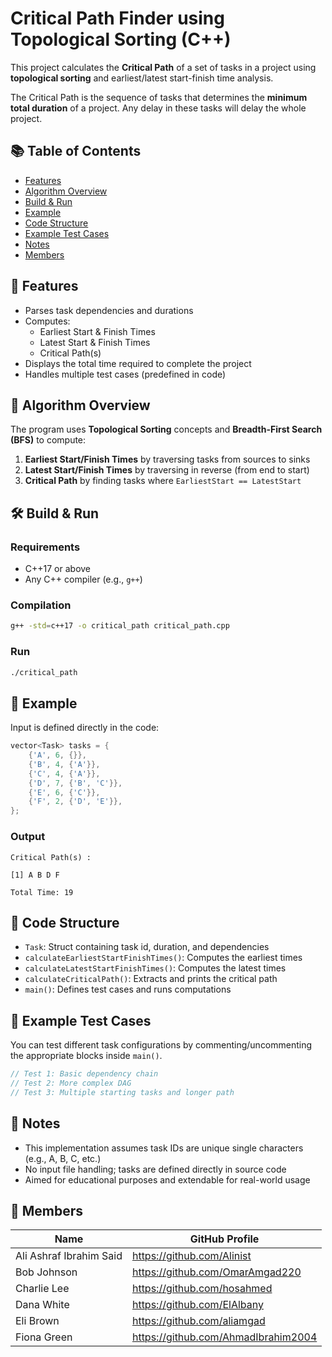 # Critical Path Finder using Topological Sorting (C++)

This project calculates the **Critical Path** of a set of tasks in a project using **topological sorting** and earliest/latest start-finish time analysis.

The Critical Path is the sequence of tasks that determines the **minimum total duration** of a project. Any delay in these tasks will delay the whole project.

## 📚 Table of Contents

- [Features](#features)
- [Algorithm Overview](#algorithm-overview)
- [Build & Run](#build--run)
- [Example](#example)
- [Code Structure](#code-structure)
- [Example Test Cases](#example-test-cases)
- [Notes](#notes)
- [Members](#members)

## 🚀 Features

- Parses task dependencies and durations
- Computes:
    - Earliest Start & Finish Times
    - Latest Start & Finish Times
    - Critical Path(s)
- Displays the total time required to complete the project
- Handles multiple test cases (predefined in code)

## 🧠 Algorithm Overview

The program uses **Topological Sorting** concepts and **Breadth-First Search (BFS)** to compute:
1. **Earliest Start/Finish Times** by traversing tasks from sources to sinks
2. **Latest Start/Finish Times** by traversing in reverse (from end to start)
3. **Critical Path** by finding tasks where `EarliestStart == LatestStart`

## 🛠️ Build & Run

### Requirements

- C++17 or above
- Any C++ compiler (e.g., `g++`)

### Compilation

```bash
g++ -std=c++17 -o critical_path critical_path.cpp
```

### Run

```bash
./critical_path
```

## 🧪 Example

Input is defined directly in the code:

```cpp
vector<Task> tasks = {
    {'A', 6, {}},
    {'B', 4, {'A'}},
    {'C', 4, {'A'}},
    {'D', 7, {'B', 'C'}},
    {'E', 6, {'C'}},
    {'F', 2, {'D', 'E'}},
};
```

### Output

```
Critical Path(s) : 

[1] A B D F 

Total Time: 19
```

## 📁 Code Structure

- `Task`: Struct containing task id, duration, and dependencies
- `calculateEarliestStartFinishTimes()`: Computes the earliest times
- `calculateLatestStartFinishTimes()`: Computes the latest times
- `calculateCriticalPath()`: Extracts and prints the critical path
- `main()`: Defines test cases and runs computations

## 🧩 Example Test Cases

You can test different task configurations by commenting/uncommenting the appropriate blocks inside `main()`.

```cpp
// Test 1: Basic dependency chain
// Test 2: More complex DAG
// Test 3: Multiple starting tasks and longer path
```

## 📝 Notes

- This implementation assumes task IDs are unique single characters (e.g., A, B, C, etc.)
- No input file handling; tasks are defined directly in source code
- Aimed for educational purposes and extendable for real-world usage

## 👥 Members

| Name        | GitHub Profile                              |
| ----------- | ------------------------------------------- |
| Ali Ashraf Ibrahim Said | https://github.com/Alinist |
| Bob Johnson | https://github.com/OmarAmgad220 |
| Charlie Lee | https://github.com/hosahmed |
| Dana White  | https://github.com/ElAlbany |
| Eli Brown   | https://github.com/aliamgad |
| Fiona Green | https://github.com/AhmadIbrahim2004 |

